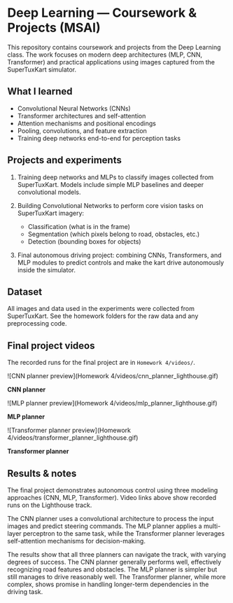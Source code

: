 # Deep Learning — Coursework & Projects (MSAI)

This repository contains coursework and projects from the Deep Learning class. The work focuses on modern deep architectures (MLP, CNN, Transformer) and practical applications using images captured from the SuperTuxKart simulator.

## What I learned

- Convolutional Neural Networks (CNNs)
- Transformer architectures and self-attention
- Attention mechanisms and positional encodings
- Pooling, convolutions, and feature extraction
- Training deep networks end-to-end for perception tasks

## Projects and experiments

1. Training deep networks and MLPs to classify images collected from SuperTuxKart. Models include simple MLP baselines and deeper convolutional models.

2. Building Convolutional Networks to perform core vision tasks on SuperTuxKart imagery:

   - Classification (what is in the frame)
   - Segmentation (which pixels belong to road, obstacles, etc.)
   - Detection (bounding boxes for objects)

3. Final autonomous driving project: combining CNNs, Transformers, and MLP modules to predict controls and make the kart drive autonomously inside the simulator.

## Dataset

All images and data used in the experiments were collected from SuperTuxKart. See the homework folders for the raw data and any preprocessing code.

## Final project videos

The recorded runs for the final project are in `Homework 4/videos/`.

![CNN planner preview](Homework 4/videos/cnn_planner_lighthouse.gif)

**CNN planner**

![MLP planner preview](Homework 4/videos/mlp_planner_lighthouse.gif)

**MLP planner**

![Transformer planner preview](Homework 4/videos/transformer_planner_lighthouse.gif)

**Transformer planner**

## Results & notes

The final project demonstrates autonomous control using three modeling approaches (CNN, MLP, Transformer). Video links above show recorded runs on the Lighthouse track.

The CNN planner uses a convolutional architecture to process the input images and predict steering commands. The MLP planner applies a multi-layer perceptron to the same task, while the Transformer planner leverages self-attention mechanisms for decision-making.

The results show that all three planners can navigate the track, with varying degrees of success. The CNN planner generally performs well, effectively recognizing road features and obstacles. The MLP planner is simpler but still manages to drive reasonably well. The Transformer planner, while more complex, shows promise in handling longer-term dependencies in the driving task.
